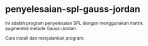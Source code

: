 # penyelesaian-spl-gauss-jordan
Ini adalah program penyelesaian SPL dengan menggunakan matrix augmented metode Gauss-Jordan

Cara install dan menjalankan program:
